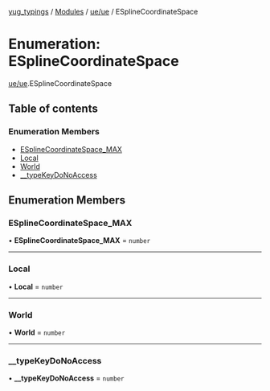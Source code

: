 [yug_typings](../README.md) / [Modules](../modules.md) / [ue/ue](../modules/ue_ue.md) / ESplineCoordinateSpace

# Enumeration: ESplineCoordinateSpace

[ue/ue](../modules/ue_ue.md).ESplineCoordinateSpace

## Table of contents

### Enumeration Members

- [ESplineCoordinateSpace\_MAX](ue_ue.ESplineCoordinateSpace.md#esplinecoordinatespace_max)
- [Local](ue_ue.ESplineCoordinateSpace.md#local)
- [World](ue_ue.ESplineCoordinateSpace.md#world)
- [\_\_typeKeyDoNoAccess](ue_ue.ESplineCoordinateSpace.md#__typekeydonoaccess)

## Enumeration Members

### ESplineCoordinateSpace\_MAX

• **ESplineCoordinateSpace\_MAX** = `number`

___

### Local

• **Local** = `number`

___

### World

• **World** = `number`

___

### \_\_typeKeyDoNoAccess

• **\_\_typeKeyDoNoAccess** = `number`
